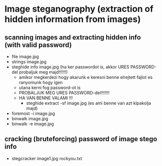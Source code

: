 # Image steganography (extraction of hidden information from images)
## scanning images and extracting hidden info (with valid password)
* file image.jpg
* strings image.jpg
* steghide info image.jpg (ha ker passwordot is, akkor URES PASSWORD-del probaljuk meg majd!!!!!!)
  * amikor megkerdezi hogy akarunk e keresni benne elrejtett fajlot es ranyomunk hogy igen
  * utana kerni fog password-ot is
  * PROBALJUK MEG URES PASSWORD-del!!!!!!!
  * HA VAN BENNE VALAMI !!!
    * steghide extract -sf image.jpg (es ami benne van azt kipakolja majd)
* foremost -i image.jpg
* binwalk image.jpg
* binwalk -e image.jpg
## cracking (bruteforcing) password of image stego info
* stegcracker image1.jpg rockyou.txt
